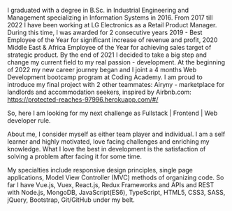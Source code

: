 I graduated with a degree in B.Sc. in Industrial Engineering and Management specializing in Information Systems in 2016. From 2017 till 2022 I have been working at LG Electronics as a Retail Product Manager. During this time, I was awarded for 2 consecutive years 2019 - Best Employee of the Year for significant increase of revenue and profit, 2020 Middle East & Africa Employee of the Year for achieving sales target of strategic product. By the end of 2021 I decided to take a big step and change my current field to my real passion - development. At the beginning of 2022 my new career journey began and I joint a 4 months Web Development bootcamp program at Coding Academy. I am proud to introduce my final project with 2 other teammates:
Airyny - marketplace for landlords and accommodation seekers, inspired by Airbnb.com:
https://protected-reaches-97996.herokuapp.com/#/

So, here I am looking for my next challenge as Fullstack | Frontend | Web developer rule.

About me, I consider myself as either team player and individual. I am a self learner and highly motivated, love facing challenges and enriching my knowledge. What I love the best in development is the satisfaction of solving a problem after facing it for some time.

My specialties include responsive design principles, single page applications, Model View Controller (MVC) methods of organizing code. So far I have Vue.js, Vuex, React.js, Redux Frameworks and APIs and REST with Node.js, MongoDB, JavaScript(ES6), TypeScript, HTML5, CSS3, SASS, jQuery, Bootstrap, Git/GitHub under my belt.
